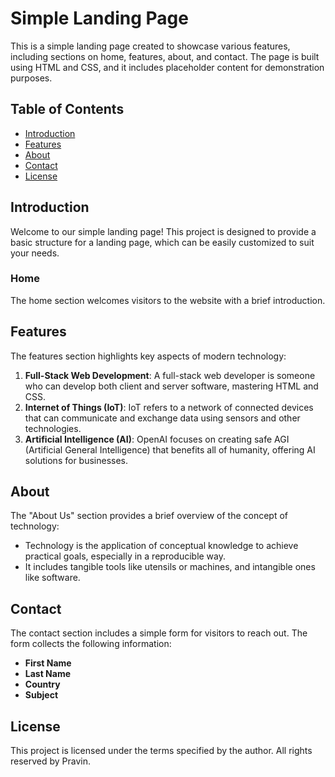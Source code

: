 # Simple Landing Page

This is a simple landing page created to showcase various features, including sections on home, features, about, and contact. The page is built using HTML and CSS, and it includes placeholder content for demonstration purposes.

## Table of Contents

- [Introduction](#introduction)
- [Features](#features)
- [About](#about)
- [Contact](#contact)
- [License](#license)

## Introduction

Welcome to our simple landing page! This project is designed to provide a basic structure for a landing page, which can be easily customized to suit your needs.

### Home

The home section welcomes visitors to the website with a brief introduction. 

## Features

The features section highlights key aspects of modern technology:

1. **Full-Stack Web Development**: A full-stack web developer is someone who can develop both client and server software, mastering HTML and CSS.
2. **Internet of Things (IoT)**: IoT refers to a network of connected devices that can communicate and exchange data using sensors and other technologies.
3. **Artificial Intelligence (AI)**: OpenAI focuses on creating safe AGI (Artificial General Intelligence) that benefits all of humanity, offering AI solutions for businesses.

## About

The "About Us" section provides a brief overview of the concept of technology:

- Technology is the application of conceptual knowledge to achieve practical goals, especially in a reproducible way.
- It includes tangible tools like utensils or machines, and intangible ones like software.

## Contact

The contact section includes a simple form for visitors to reach out. The form collects the following information:

- **First Name**
- **Last Name**
- **Country**
- **Subject**

## License

This project is licensed under the terms specified by the author. All rights reserved by Pravin.
